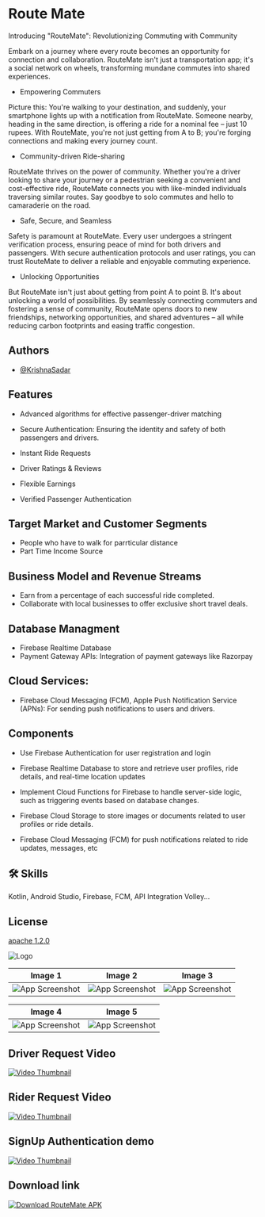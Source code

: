 
# Route Mate

Introducing "RouteMate": Revolutionizing Commuting with Community

Embark on a journey where every route becomes an opportunity for connection and collaboration. RouteMate isn't just a transportation app; it's a social network on wheels, transforming mundane commutes into shared experiences.

- Empowering Commuters

Picture this: You're walking to your destination, and suddenly, your smartphone lights up with a notification from RouteMate. Someone nearby, heading in the same direction, is offering a ride for a nominal fee – just 10 rupees. With RouteMate, you're not just getting from A to B; you're forging connections and making every journey count.

- Community-driven Ride-sharing

RouteMate thrives on the power of community. Whether you're a driver looking to share your journey or a pedestrian seeking a convenient and cost-effective ride, RouteMate connects you with like-minded individuals traversing similar routes. Say goodbye to solo commutes and hello to camaraderie on the road.

- Safe, Secure, and Seamless

Safety is paramount at RouteMate. Every user undergoes a stringent verification process, ensuring peace of mind for both drivers and passengers. With secure authentication protocols and user ratings, you can trust RouteMate to deliver a reliable and enjoyable commuting experience.

- Unlocking Opportunities

But RouteMate isn't just about getting from point A to point B. It's about unlocking a world of possibilities. By seamlessly connecting commuters and fostering a sense of community, RouteMate opens doors to new friendships, networking opportunities, and shared adventures – all while reducing carbon footprints and easing traffic congestion.



## Authors

- [@KrishnaSadar](https://www.github.com/KrishnaSadar)


## Features

- Advanced algorithms for effective passenger-driver matching
- Secure Authentication:
  Ensuring the identity and safety of both passengers and drivers.

- Instant Ride Requests

- Driver Ratings & Reviews
- Flexible Earnings
- Verified Passenger Authentication



## Target Market and Customer Segments
- People who have to  walk for parrticular distance
- Part Time Income Source

## Business Model and Revenue Streams
- Earn from a percentage of each successful ride completed.
- Collaborate with local businesses to offer exclusive short travel deals.

## Database Managment
* Firebase Realtime Database
* Payment Gateway APIs: Integration of payment gateways like Razorpay
## Cloud Services:
- Firebase Cloud Messaging (FCM), Apple Push Notification Service (APNs): For sending push notifications to users and drivers.

## Components
- Use Firebase Authentication for user registration and login
- Firebase Realtime Database to store and retrieve user profiles, ride details, and real-time location updates
- Implement Cloud Functions for Firebase to handle server-side logic, such as triggering events based on database changes.

- Firebase Cloud Storage to store images or documents related to user profiles or ride details.

- Firebase Cloud Messaging (FCM) for push notifications related to ride updates, messages, etc

## 🛠 Skills
Kotlin, Android Studio, Firebase, FCM, API Integration Volley...


## License

[apache 1.2.0](https://choosealicense.com/licenses/mit/)


![Logo](https://firebasestorage.googleapis.com/v0/b/o7-edai.appspot.com/o/Videoes%2FScreenshot%202024-03-10%20173544.png?alt=media&token=0fbd9ca3-ac07-4c9f-9c39-c566f71a9f17)


| Image 1 | Image 2 | Image 3 |
|---------|---------|---------|
| ![App Screenshot](https://firebasestorage.googleapis.com/v0/b/o7-edai.appspot.com/o/gitpic%2FScreenshot%202024-05-14%20030933%20-%20Copy.png?alt=media&token=72db1af6-4167-4d88-b3a0-828903177eca) | ![App Screenshot](https://firebasestorage.googleapis.com/v0/b/o7-edai.appspot.com/o/gitpic%2FScreenshot%202024-05-14%20031135%20-%20Copy.png?alt=media&token=154d23bb-cfee-4f94-97ca-48bec282325f) | ![App Screenshot](https://firebasestorage.googleapis.com/v0/b/o7-edai.appspot.com/o/gitpic%2FScreenshot%202024-05-14%20032208.png?alt=media&token=b86a6fbf-400b-4a8a-bb77-feaf5896c43d) |

| Image 4 | Image 5 |
|---------|---------|
| ![App Screenshot](https://firebasestorage.googleapis.com/v0/b/o7-edai.appspot.com/o/gitpic%2FScreenshot%202024-05-14%20032355.png?alt=media&token=c87c145f-1775-405d-87b9-c8de0384f53d) | ![App Screenshot](https://firebasestorage.googleapis.com/v0/b/o7-edai.appspot.com/o/gitpic%2FScreenshot%202024-05-14%20033231.png?alt=media&token=d4e18533-20e2-4591-b774-336059c92c8c) |

## Driver Request Video
[![Video Thumbnail](https://firebasestorage.googleapis.com/v0/b/o7-edai.appspot.com/o/Videoes%2FScreenshot%202024-03-10%20173544.png?alt=media&token=0fbd9ca3-ac07-4c9f-9c39-c566f71a9f17)](https://firebasestorage.googleapis.com/v0/b/o7-edai.appspot.com/o/Videoes%2FDriverRequest.mp4?alt=media&token=1ba9f749-7c7d-4958-8aaa-5ee9db04ce3e)

## Rider Request Video
[![Video Thumbnail](https://firebasestorage.googleapis.com/v0/b/o7-edai.appspot.com/o/Videoes%2FScreenshot%202024-03-10%20173544.png?alt=media&token=0fbd9ca3-ac07-4c9f-9c39-c566f71a9f17)](https://firebasestorage.googleapis.com/v0/b/o7-edai.appspot.com/o/Videoes%2FRiderRequest.mp4?alt=media&token=491da124-ef61-44b7-a272-6fcfe55b9317)

## SignUp Authentication demo
[![Video Thumbnail](https://firebasestorage.googleapis.com/v0/b/o7-edai.appspot.com/o/Videoes%2FScreenshot%202024-03-10%20173544.png?alt=media&token=0fbd9ca3-ac07-4c9f-9c39-c566f71a9f17)](https://firebasestorage.googleapis.com/v0/b/o7-edai.appspot.com/o/Videoes%2FLegalAuthentication.mp4?alt=media&token=e74e2038-575a-4880-a01f-2bc8bae97399)



## Download link
[![Download RouteMate APK](https://img.shields.io/badge/Download%20RouteMate%20APK-Get%20It%20Now!-red?style=for-the-badge&logo=android)](https://drive.google.com/file/d/1FK84PWbWpu91wo1sPK1_ytReIGdtHnvB/view?usp=sharing)

